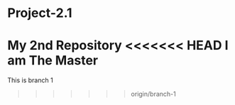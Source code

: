# Project-2.1
My 2nd Repository
<<<<<<< HEAD
I am The Master
=======
 This is branch 1
>>>>>>> origin/branch-1
